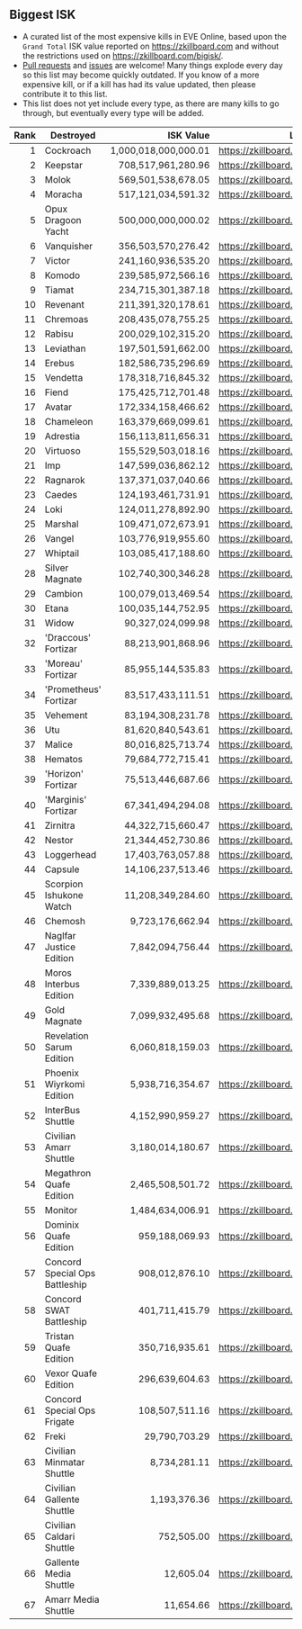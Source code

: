 Biggest ISK
-----------

* A curated list of the most expensive kills in EVE Online, based upon the `Grand Total` ISK value reported on https://zkillboard.com and without the restrictions used on https://zkillboard.com/bigisk/.
* [Pull requests](https://github.com/honzi/biggestisk/pulls) and [issues](https://github.com/honzi/biggestisk/issues) are welcome! Many things explode every day so this list may become quickly outdated. If you know of a more expensive kill, or if a kill has had its value updated, then please contribute it to this list.
* This list does not yet include every type, as there are many kills to go through, but eventually every type will be added.

Rank | Destroyed                      | ISK Value            | Link
----:|--------------------------------|---------------------:|--------------------------------------
   1 | Cockroach                      | 1,000,018,000,000.01 | https://zkillboard.com/kill/22231822/
   2 | Keepstar                       |   708,517,961,280.96 | https://zkillboard.com/kill/63507899/
   3 | Molok                          |   569,501,538,678.05 | https://zkillboard.com/kill/71605015/
   4 | Moracha                        |   517,121,034,591.32 | https://zkillboard.com/kill/53900531/
   5 | Opux Dragoon Yacht             |   500,000,000,000.02 | https://zkillboard.com/kill/63711228/
   6 | Vanquisher                     |   356,503,570,276.42 | https://zkillboard.com/kill/62097910/
   7 | Victor                         |   241,160,936,535.20 | https://zkillboard.com/kill/66343539/
   8 | Komodo                         |   239,585,972,566.16 | https://zkillboard.com/kill/75489664/
   9 | Tiamat                         |   234,715,301,387.18 | https://zkillboard.com/kill/77663854/
  10 | Revenant                       |   211,391,320,178.61 | https://zkillboard.com/kill/56582915/
  11 | Chremoas                       |   208,435,078,755.25 | https://zkillboard.com/kill/73676084/
  12 | Rabisu                         |   200,029,102,315.20 | https://zkillboard.com/kill/64049309/
  13 | Leviathan                      |   197,501,591,662.00 | https://zkillboard.com/kill/61574649/
  14 | Erebus                         |   182,586,735,296.69 | https://zkillboard.com/kill/56895433/
  15 | Vendetta                       |   178,318,716,845.32 | https://zkillboard.com/kill/62842109/
  16 | Fiend                          |   175,425,712,701.48 | https://zkillboard.com/kill/51797738/
  17 | Avatar                         |   172,334,158,466.62 | https://zkillboard.com/kill/40647458/
  18 | Chameleon                      |   163,379,669,099.61 | https://zkillboard.com/kill/78373188/
  19 | Adrestia                       |   156,113,811,656.31 | https://zkillboard.com/kill/50724250/
  20 | Virtuoso                       |   155,529,503,018.16 | https://zkillboard.com/kill/75790303/
  21 | Imp                            |   147,599,036,862.12 | https://zkillboard.com/kill/77789901/
  22 | Ragnarok                       |   137,371,037,040.66 | https://zkillboard.com/kill/61365379/
  23 | Caedes                         |   124,193,461,731.91 | https://zkillboard.com/kill/73307938/
  24 | Loki                           |   124,011,278,892.90 | https://zkillboard.com/kill/82266299/
  25 | Marshal                        |   109,471,072,673.91 | https://zkillboard.com/kill/70357303/
  26 | Vangel                         |   103,776,919,955.60 | https://zkillboard.com/kill/22278966/
  27 | Whiptail                       |   103,085,417,188.60 | https://zkillboard.com/kill/75560800/
  28 | Silver Magnate                 |   102,740,300,346.28 | https://zkillboard.com/kill/66370950/
  29 | Cambion                        |   100,079,013,469.54 | https://zkillboard.com/kill/32369995/
  30 | Etana                          |   100,035,144,752.95 | https://zkillboard.com/kill/56613434/
  31 | Widow                          |    90,327,024,099.98 | https://zkillboard.com/kill/80681361/
  32 | 'Draccous' Fortizar            |    88,213,901,868.96 | https://zkillboard.com/kill/70668698/
  33 | 'Moreau' Fortizar              |    85,955,144,535.83 | https://zkillboard.com/kill/71297180/
  34 | 'Prometheus' Fortizar          |    83,517,433,111.51 | https://zkillboard.com/kill/70844463/
  35 | Vehement                       |    83,194,308,231.78 | https://zkillboard.com/kill/77855451/
  36 | Utu                            |    81,620,840,543.61 | https://zkillboard.com/kill/14417218/
  37 | Malice                         |    80,016,825,713.74 | https://zkillboard.com/kill/26777738/
  38 | Hematos                        |    79,684,772,715.41 | https://zkillboard.com/kill/79649125/
  39 | 'Horizon' Fortizar             |    75,513,446,687.66 | https://zkillboard.com/kill/72362136/
  40 | 'Marginis' Fortizar            |    67,341,494,294.08 | https://zkillboard.com/kill/75937628/
  41 | Zirnitra                       |    44,322,715,660.47 | https://zkillboard.com/kill/81282897/
  42 | Nestor                         |    21,344,452,730.86 | https://zkillboard.com/kill/75772608/
  43 | Loggerhead                     |    17,403,763,057.88 | https://zkillboard.com/kill/78727503/
  44 | Capsule                        |    14,106,237,513.46 | https://zkillboard.com/kill/42439974/
  45 | Scorpion Ishukone Watch        |    11,208,349,284.60 | https://zkillboard.com/kill/34416198/
  46 | Chemosh                        |     9,723,176,662.94 | https://zkillboard.com/kill/79916322/
  47 | Naglfar Justice Edition        |     7,842,094,756.44 | https://zkillboard.com/kill/43497248/
  48 | Moros Interbus Edition         |     7,339,889,013.25 | https://zkillboard.com/kill/44953894/
  49 | Gold Magnate                   |     7,099,932,495.68 | https://zkillboard.com/kill/75525466/
  50 | Revelation Sarum Edition       |     6,060,818,159.03 | https://zkillboard.com/kill/43685336/
  51 | Phoenix Wiyrkomi Edition       |     5,938,716,354.67 | https://zkillboard.com/kill/46256266/
  52 | InterBus Shuttle               |     4,152,990,959.27 | https://zkillboard.com/kill/53181989/
  53 | Civilian Amarr Shuttle         |     3,180,014,180.67 | https://zkillboard.com/kill/71762961/
  54 | Megathron Quafe Edition        |     2,465,508,501.72 | https://zkillboard.com/kill/44406980/
  55 | Monitor                        |     1,484,634,006.91 | https://zkillboard.com/kill/72766460/
  56 | Dominix Quafe Edition          |       959,188,069.93 | https://zkillboard.com/kill/45498604/
  57 | Concord Special Ops Battleship |       908,012,876.10 | https://zkillboard.com/kill/13753189/
  58 | Concord SWAT Battleship        |       401,711,415.79 | https://zkillboard.com/kill/33493600/
  59 | Tristan Quafe Edition          |       350,716,935.61 | https://zkillboard.com/kill/45678409/
  60 | Vexor Quafe Edition            |       296,639,604.63 | https://zkillboard.com/kill/45485383/
  61 | Concord Special Ops Frigate    |       108,507,511.16 | https://zkillboard.com/kill/12816753/
  62 | Freki                          |        29,790,703.29 | https://zkillboard.com/kill/13343786/
  63 | Civilian Minmatar Shuttle      |         8,734,281.11 | https://zkillboard.com/kill/31335165/
  64 | Civilian Gallente Shuttle      |         1,193,376.36 | https://zkillboard.com/kill/31744154/
  65 | Civilian Caldari Shuttle       |           752,505.00 | https://zkillboard.com/kill/58831028/
  66 | Gallente Media Shuttle         |            12,605.04 | https://zkillboard.com/kill/2860172/
  67 | Amarr Media Shuttle            |            11,654.66 | https://zkillboard.com/kill/9620742/
